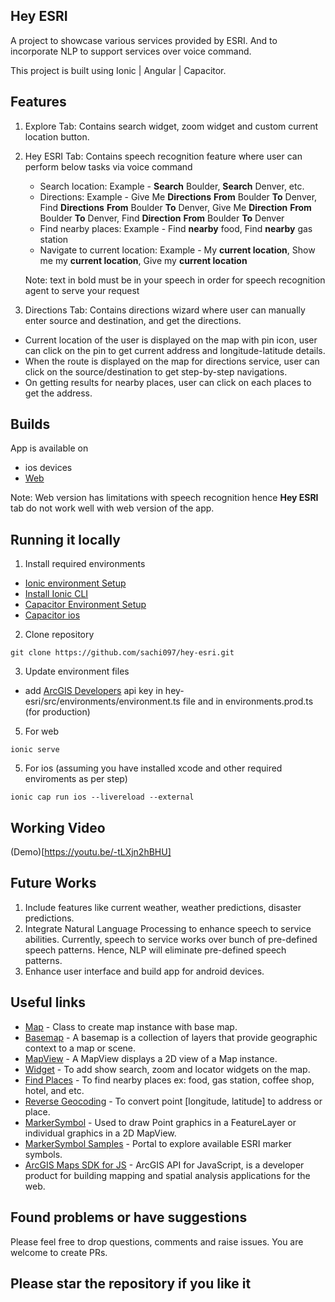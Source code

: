 ## Hey ESRI

A project to showcase various services provided by ESRI. And to incorporate NLP to support services over voice command.

This project is built using Ionic | Angular | Capacitor.

## Features

1) Explore Tab: Contains search widget, zoom widget and custom current location button.
2) Hey ESRI Tab: Contains speech recognition feature where user can perform below tasks via voice command
   - Search location: Example - **Search** Boulder, **Search** Denver, etc.
   - Directions: Example - Give Me **Directions** **From** Boulder **To** Denver, Find **Directions** **From** Boulder **To** Denver, Give Me **Direction** **From** Boulder **To** Denver, Find **Direction** **From** Boulder **To** Denver
   - Find nearby places: Example - Find **nearby** food, Find **nearby** gas station
   - Navigate to current location: Example  - My **current location**, Show me my **current location**, Give my **current location**
     
   Note: text in bold must be in your speech in order for speech recognition agent to serve your request
4) Directions Tab: Contains directions wizard where user can manually enter source and destination, and get the directions.

- Current location of the user is displayed on the map with pin icon, user can click on the pin to get current address and longitude-latitude details.
- When the route is displayed on the map for directions service, user can click on the source/destination to get step-by-step navigations.
- On getting results for nearby places, user can click on each places to get the address.

## Builds

App is available on 
- ios devices
- [Web](https://sparkling-banoffee-c32411.netlify.app)

Note: Web version has limitations with speech recognition hence **Hey ESRI** tab do not work well with web version of the app.

## Running it locally

1. Install required environments

- [Ionic environment Setup](https://ionicframework.com/docs/intro/environment)
- [Install Ionic CLI](https://ionicframework.com/docs/intro/cli)
- [Capacitor Environment Setup](https://capacitorjs.com/docs/getting-started/environment-setup)
- [Capacitor ios](https://capacitorjs.com/docs/ios)


2. Clone repository
```
git clone https://github.com/sachi097/hey-esri.git
```

3. Update environment files
   
- add [ArcGIS Developers](https://developers.arcgis.com/sign-up/) api key in hey-esri/src/environments/environment.ts file and in environments.prod.ts (for production)

5. For web
```
ionic serve
```

5. For ios (assuming you have installed xcode and other required enviroments as per step)
```
ionic cap run ios --livereload --external
```

## Working Video

(Demo)[https://youtu.be/-tLXjn2hBHU]

## Future Works

1. Include features like current weather, weather predictions, disaster predictions.
2. Integrate Natural Language Processing to enhance speech to service abilities. Currently, speech to service works over bunch of pre-defined speech patterns. Hence, NLP will eliminate pre-defined speech patterns.
3. Enhance user interface and build app for android devices.

## Useful links

- [Map](https://developers.arcgis.com/javascript/latest/api-reference/esri-Map.html) - Class to create map instance with base map.
- [Basemap](https://developers.arcgis.com/javascript/latest/api-reference/esri-Basemap.html) - A basemap is a collection of layers that provide geographic context to a map or scene.
- [⁠MapView](https://developers.arcgis.com/javascript/latest/api-reference/esri-views-MapView.html) - A MapView displays a 2D view of a Map instance.
- [Widget](https://developers.arcgis.com/javascript/latest/api-reference/esri-widgets-Widget.html) - To add show search, zoom and locator widgets on the map. 
- [Find Places](https://developers.arcgis.com/javascript/latest/tutorials/find-places/) - To find nearby places ex: food, gas station, coffee shop, hotel, and etc.
- [Reverse Geocoding](https://developers.arcgis.com/javascript/latest/tutorials/reverse-geocode/) - To convert point [longitude, latitude] to address or place.
- [MarkerSymbol](https://developers.arcgis.com/javascript/latest/api-reference/esri-symbols-MarkerSymbol.html) - Used to draw Point graphics in a FeatureLayer or individual graphics in a 2D MapView.
- [MarkerSymbol Samples](https://developers.arcgis.com/javascript/3/samples/portal_symbols/index.html) -  Portal to explore available ESRI marker symbols.
- [ArcGIS Maps SDK for JS](https://developers.arcgis.com/javascript/latest/) - ArcGIS API for JavaScript, is a developer product for building mapping and spatial analysis applications for the web.

## Found problems or have suggestions

Please feel free to drop questions, comments and raise issues.
You are welcome to create PRs.

## Please star the repository if you like it
